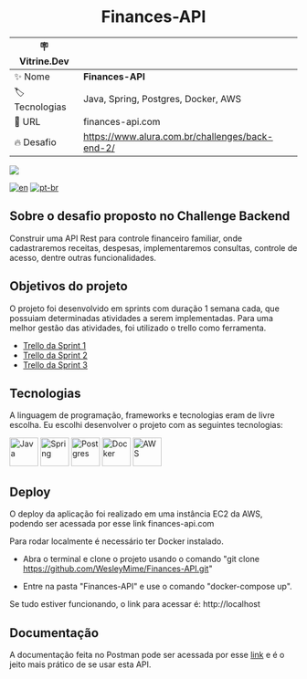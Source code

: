 <h1 align="center"> Finances-API </h1>

| :placard: Vitrine.Dev |     |
  | -------------  | --- |
| :sparkles: Nome        | **Finances-API**
| :label: Tecnologias | Java, Spring, Postgres, Docker, AWS
| :rocket: URL         | finances-api.com
| :fire: Desafio     | https://www.alura.com.br/challenges/back-end-2/

![](https://user-images.githubusercontent.com/55067868/191626878-96f58635-f938-40e5-acd7-7692d039c29d.png#vitrinedev)

[![en](https://img.shields.io/badge/lang-en-red.svg)](https://github.com/WesleyMime/Finances-API/blob/main/README.md)
[![pt-br](https://img.shields.io/badge/lang-pt--br-g.svg)](https://github.com/WesleyMime/Finances-API/blob/main/README.pt-br.md)

## Sobre o desafio proposto no Challenge Backend

Construir uma API Rest para controle financeiro familiar, onde cadastraremos receitas, despesas, implementaremos consultas, controle de acesso, dentre outras funcionalidades.

## Objetivos do projeto

O projeto foi desenvolvido em sprints com duração 1 semana cada, que possuiam determinadas atividades a serem implementadas. Para uma melhor gestão das atividades, foi utilizado o trello como ferramenta.

- [Trello da Sprint 1](https://trello.com/b/ofAXrAlA/challenge-backend-semana-1)
- [Trello da Sprint 2](https://trello.com/b/tKBmD8P6/challenge-backend-semana-2)
- [Trello da Sprint 3](https://trello.com/b/qFYXUVXJ/challenge-backend-semana-3)

## Tecnologias

 A linguagem de programação, frameworks e tecnologias eram de livre escolha. Eu escolhi desenvolver o projeto com as seguintes tecnologias:
 
<img alt="Java" src="https://cdn.jsdelivr.net/gh/devicons/devicon/icons/java/java-original-wordmark.svg" width="50" height="50" /> <img alt="Spring" src="https://cdn.jsdelivr.net/gh/devicons/devicon/icons/spring/spring-original-wordmark.svg" width="50" height="50" /> <img alt="Postgres" src="https://cdn.jsdelivr.net/gh/devicons/devicon/icons/postgresql/postgresql-original-wordmark.svg" width="50" height="50" /> <img alt="Docker" src="https://cdn.jsdelivr.net/gh/devicons/devicon/icons/docker/docker-plain-wordmark.svg" width="50" height="50" /> <img alt="AWS" src="https://cdn.jsdelivr.net/gh/devicons/devicon/icons/amazonwebservices/amazonwebservices-plain-wordmark.svg" width="50" height="50" />


## Deploy


O deploy da aplicação foi realizado em uma instância EC2 da AWS, podendo ser acessada por esse link finances-api.com

Para rodar localmente é necessário ter Docker instalado.

- Abra o terminal e clone o projeto usando o comando
  "git clone https://github.com/WesleyMime/Finances-API.git"

- Entre na pasta "Finances-API" e use o comando "docker-compose up".

Se tudo estiver funcionando, o link para acessar é: http://localhost


## Documentação

A documentação feita no Postman pode ser acessada por esse [link](https://documenter.getpostman.com/view/19203694/UVeGs6cv) e é o jeito mais prático de se usar esta API.
